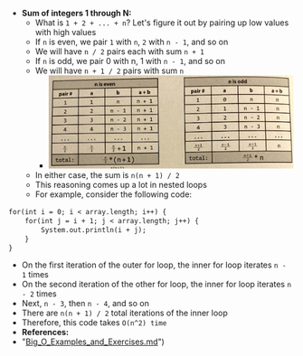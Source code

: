 * **Sum of integers 1 through N:**
  * What is `1 + 2 + ... + n`? Let's figure it out by pairing up low values with high values
  * If `n` is even, we pair `1` with `n`, `2` with `n - 1`, and so on
  * We will have `n / 2` pairs each with sum `n + 1`
  * If `n` is odd, we pair 0 with n, 1 with `n - 1`, and so on
  * We will have `n + 1 / 2` pairs with sum `n`
    * <img src="images/Sum_of_Integers_1_Through_N_1.jpg" width="500">
  * In either case, the sum is `n(n + 1) / 2`
  * This reasoning comes up a lot in nested loops
  * For example, consider the following code:
```
for(int i = 0; i < array.length; i++) {
    for(int j = i + 1; j < array.length; j++) {
        System.out.println(i + j);
    }
}
```
  * On the first iteration of the outer for loop, the inner for loop iterates `n - 1` times 
  * On the second iteration of the other for loop, the inner for loop iterates `n - 2` times 
  * Next, `n - 3`, then `n - 4`, and so on 
  * There are `n(n + 1) / 2` total iterations of the inner loop 
  * Therefore, this code takes `O(n^2) time`
* **References:**
* "[Big_O_Examples_and_Exercises.md](../Big_O/Big_O_Examples.md)")